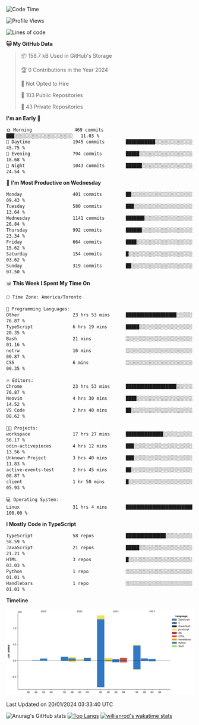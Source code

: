<!--START_SECTION:waka-->
![Code Time](http://img.shields.io/badge/Code%20Time-1%2C090%20hrs%2029%20mins-blue)

![Profile Views](http://img.shields.io/badge/Profile%20Views-6-blue)

![Lines of code](https://img.shields.io/badge/From%20Hello%20World%20I%27ve%20Written-2.6%20million%20lines%20of%20code-blue)

**🐱 My GitHub Data** 

> 📦 158.7 kB Used in GitHub's Storage 
 > 
> 🏆 0 Contributions in the Year 2024
 > 
> 🚫 Not Opted to Hire
 > 
> 📜 103 Public Repositories 
 > 
> 🔑 43 Private Repositories 
 > 
**I'm an Early 🐤** 

```text
🌞 Morning                469 commits         ███░░░░░░░░░░░░░░░░░░░░░░   11.03 % 
🌆 Daytime                1945 commits        ███████████░░░░░░░░░░░░░░   45.75 % 
🌃 Evening                794 commits         █████░░░░░░░░░░░░░░░░░░░░   18.68 % 
🌙 Night                  1043 commits        ██████░░░░░░░░░░░░░░░░░░░   24.54 % 
```
📅 **I'm Most Productive on Wednesday** 

```text
Monday                   401 commits         ██░░░░░░░░░░░░░░░░░░░░░░░   09.43 % 
Tuesday                  580 commits         ███░░░░░░░░░░░░░░░░░░░░░░   13.64 % 
Wednesday                1141 commits        ███████░░░░░░░░░░░░░░░░░░   26.84 % 
Thursday                 992 commits         ██████░░░░░░░░░░░░░░░░░░░   23.34 % 
Friday                   664 commits         ████░░░░░░░░░░░░░░░░░░░░░   15.62 % 
Saturday                 154 commits         █░░░░░░░░░░░░░░░░░░░░░░░░   03.62 % 
Sunday                   319 commits         ██░░░░░░░░░░░░░░░░░░░░░░░   07.50 % 
```


📊 **This Week I Spent My Time On** 

```text
🕑︎ Time Zone: America/Toronto

💬 Programming Languages: 
Other                    23 hrs 53 mins      ███████████████████░░░░░░   76.87 % 
TypeScript               6 hrs 19 mins       █████░░░░░░░░░░░░░░░░░░░░   20.35 % 
Bash                     21 mins             ░░░░░░░░░░░░░░░░░░░░░░░░░   01.16 % 
netrw                    16 mins             ░░░░░░░░░░░░░░░░░░░░░░░░░   00.87 % 
CSS                      6 mins              ░░░░░░░░░░░░░░░░░░░░░░░░░   00.35 % 

🔥 Editors: 
Chrome                   23 hrs 53 mins      ███████████████████░░░░░░   76.87 % 
Neovim                   4 hrs 30 mins       ████░░░░░░░░░░░░░░░░░░░░░   14.52 % 
VS Code                  2 hrs 40 mins       ██░░░░░░░░░░░░░░░░░░░░░░░   08.62 % 

🐱‍💻 Projects: 
workspace                17 hrs 27 mins      ██████████████░░░░░░░░░░░   56.17 % 
odin-activepieces        4 hrs 12 mins       ███░░░░░░░░░░░░░░░░░░░░░░   13.56 % 
Unknown Project          3 hrs 40 mins       ███░░░░░░░░░░░░░░░░░░░░░░   11.83 % 
active-events-test       2 hrs 45 mins       ██░░░░░░░░░░░░░░░░░░░░░░░   08.87 % 
client                   1 hr 50 mins        █░░░░░░░░░░░░░░░░░░░░░░░░   05.93 % 

💻 Operating System: 
Linux                    31 hrs 4 mins       █████████████████████████   100.00 % 
```

**I Mostly Code in TypeScript** 

```text
TypeScript               58 repos            ███████████████░░░░░░░░░░   58.59 % 
JavaScript               21 repos            █████░░░░░░░░░░░░░░░░░░░░   21.21 % 
HTML                     3 repos             █░░░░░░░░░░░░░░░░░░░░░░░░   03.03 % 
Python                   1 repo              ░░░░░░░░░░░░░░░░░░░░░░░░░   01.01 % 
Handlebars               1 repo              ░░░░░░░░░░░░░░░░░░░░░░░░░   01.01 % 
```



**Timeline**

![Lines of Code chart](https://raw.githubusercontent.com/wise-introvert/wise-introvert/master/assets/bar_graph.png)


 Last Updated on 20/01/2024 03:33:40 UTC
<!--END_SECTION:waka-->

![Anurag's GitHub stats](https://github-readme-stats.vercel.app/api?username=wise-introvert&count_private=true&show_icons=true)
[![Top Langs](https://github-readme-stats.vercel.app/api/top-langs/?username=wise-introvert&langs_count=10)](https://github.com/anuraghazra/github-readme-stats)
[![willianrod's wakatime stats](https://github-readme-stats.vercel.app/api/wakatime?username=wiseintrovert)](https://github.com/anuraghazra/github-readme-stats)

